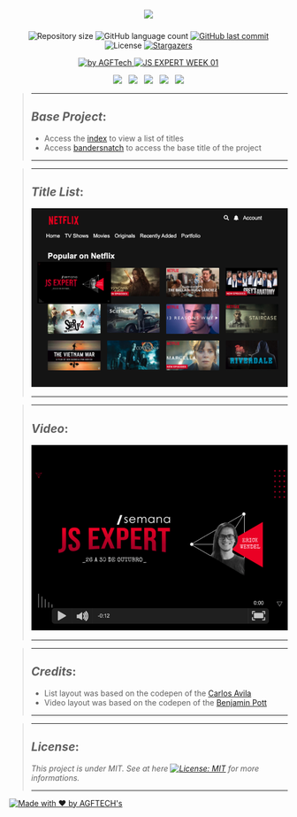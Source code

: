 <h2 align="center">
<img src="https://img.shields.io/badge/Project developed during the -JS EXPERT WEEK 01 by 🚀 ErickWendel-E40E20?style=for-the-badge"/>
</h2>

<p align="center">	
  <img alt="Repository size" src="https://img.shields.io/github/repo-size/agftech/js-expert-week-01?color=E40E20">
  <img alt="GitHub language count" src="https://img.shields.io/github/languages/count/agftech/js-expert-week-01?color=E40E20">
  <a href="https://github.com/agftech/js-expert-week-01/commits/master">
    <img alt="GitHub last commit" src="https://img.shields.io/github/last-commit/agftech/js-expert-week-01?color=E40E20">
  </a> 
  <img alt="License" src="https://img.shields.io/badge/license-MIT-E40E20">
  <a href="https://github.com/agftech/js-expert-week-01/stargazers">
    <img alt="Stargazers" src="https://img.shields.io/github/stars/agftech/js-expert-week-01?color=E40E20&logo=github">
  </a>
</p>

<p align="Center">
  <a href="https://github.com/agftech" target="_blank">
  <img alt="by AGFTech" src="https://img.shields.io/badge/made%20by-AGFTECH's-E40E20">
  </a>
  <a aria-label="Completed" href="https://nextlevelweek.com/episodios/omnistack/edicao/3">
   <img alt="JS EXPERT WEEK 01" src="https://img.shields.io/badge/ JS EXPERT WEEK 01-NetFlix-E40E20">
  </a>
</p>

<p align="center">
  <a href="#base-project"><img src="https://img.shields.io/badge/Base Project-E40E20?style=for-the-badge"/></a>&nbsp;&nbsp;
  <a href="#title-list"><img src="https://img.shields.io/badge/Title List-E40E20?style=for-the-badge"/></a>&nbsp;&nbsp;
  <a href="#video"><img src="https://img.shields.io/badge/Video-E40E20?style=for-the-badge"/></a>&nbsp;&nbsp;
  <a href="#credits"><img src="https://img.shields.io/badge/Credits-E40E20?style=for-the-badge"/></a>&nbsp;&nbsp;
   <a href="#license"><img src="https://img.shields.io/badge/License-E40E20?style=for-the-badge"/></a>
</p>

> ---
> ## _**Base Project**_:
>
> - Access the [index](./public/index/index.html) to view a list of titles
> - Access [bandersnatch](./public/bandersnatch/index.html) to access the base title of the project
>
> ---

> ---
> ## _**Title List**_: 
>
> <img alt="Screenshot Example Netflix" title="Screenshot Example Netflix" src="./prints/titulos.png" width="500px" />
>
> ---

> ---
> ## _**Video**_:
>
> <img alt="JS EXPERT WEEK 01" title="JS EXPERT WEEK 01" src="./prints/demo.png" width="500px" />
> 
> ---

> ---
> ## _**Credits**_:
> 
> - List layout was based on the codepen of the [Carlos Avila](https://codepen.io/cb2307/pen/XYxyeY)
> - Video layout was based on the codepen of the [Benjamin Pott](https://codepen.io/benjipott/pen/JELELN)
>
> ---

> ---
>
> ## _**License**_:
>
> *This project is under MIT. See at here [![License: MIT](https://img.shields.io/badge/License-MIT-E40E20.svg)](https://opensource.org/licenses/MIT)  for more informations.*
>
> ---

<a href="https://github.com/agftech" target="_blank">
    <img alt="Made with ♥ by AGFTECH's" src="https://img.shields.io/badge/Made with ♥ by -AGFTECH's-E40E20">
</a>
